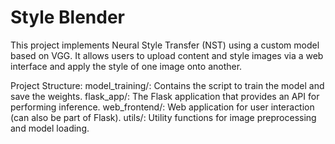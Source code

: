 # Style Blender

This project implements Neural Style Transfer (NST) using a custom model based on VGG. It allows users to upload content and style images via a web interface and apply the style of one image onto another.

Project Structure:
model_training/: Contains the script to train the model and save the weights.
flask_app/: The Flask application that provides an API for performing inference.
web_frontend/: Web application for user interaction (can also be part of Flask).
utils/: Utility functions for image preprocessing and model loading.
